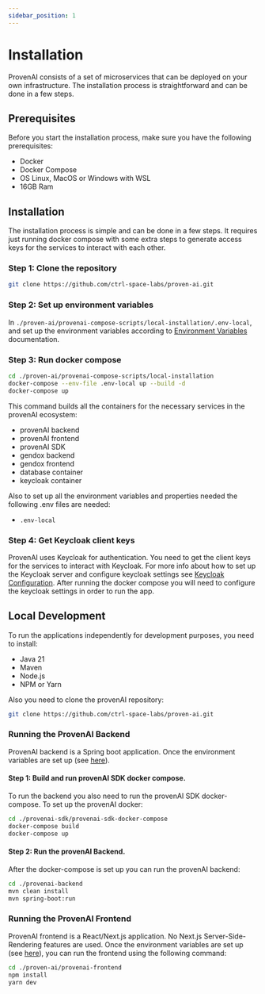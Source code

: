 ```yaml
---
sidebar_position: 1
---
```


# Installation

ProvenAI consists of a set of microservices that can be deployed on your own infrastructure. The installation process is straightforward and can be done in a few steps.

## Prerequisites

Before you start the installation process, make sure you have the following prerequisites:
- Docker
- Docker Compose
- OS Linux, MacOS or Windows with WSL
- 16GB Ram

## Installation

The installation process is simple and can be done in a few steps. It requires just running docker compose 
with some extra steps to generate access keys for the services to interact with each other.

### Step 1: Clone the repository
```bash
git clone https://github.com/ctrl-space-labs/proven-ai.git
```

### Step 2: Set up environment variables

In `./proven-ai/provenai-compose-scripts/local-installation/.env-local`, and set up the environment variables according to [Environment Variables](../Getting%20Started/Environment-Variables) documentation.


### Step 3: Run docker compose
```bash
cd ./proven-ai/provenai-compose-scripts/local-installation
docker-compose --env-file .env-local up --build -d
docker-compose up
```

This command builds all the containers for the necessary services in the provenAI ecosystem:
- provenAI backend
- provenAI frontend
- provenAI SDK
- gendox backend
- gendox frontend
- database container
- keycloak container

Also to set up all the environment variables and properties needed the following .env files are needed:
- `.env-local`

### Step 4: Get Keycloak client keys

ProvenAI uses Keycloak for authentication. You need to get the client keys for the services to interact with Keycloak. For more info about how to set up the Keycloak server and configure keycloak settings see [Keycloak Configuration](../Getting%20Started/Keycloak-Configuration). After running the docker compose you will need to configure the keycloak settings in order to run the app.

## Local Development

To run the applications independently for development purposes, you need to install:
- Java 21
- Maven
- Node.js
- NPM or Yarn

Also you need to clone the provenAI repository:

```bash
git clone https://github.com/ctrl-space-labs/proven-ai.git
```

### Running the ProvenAI Backend

ProvenAI backend is a Spring boot application. Once the environment variables are set up (see [here](../Getting%20Started/Environment-Variables)).

#### Step 1: Build and run provenAI SDK docker compose.
To run the backend you also need to run the provenAI SDK docker-compose. To set up the provenAI docker:
```bash
cd ./provenai-sdk/provenai-sdk-docker-compose
docker-compose build
docker-compose up
```
#### Step 2: Run the provenAI Backend.
After the docker-compose is set up you can run the provenAI backend:

```bash
cd ./provenai-backend
mvn clean install
mvn spring-boot:run
```

### Running the ProvenAI Frontend

ProvenAI frontend is a React/Next.js application. No Next.js Server-Side-Rendering features are used. Once the environment variables are set up (see [here](../Getting%20Started/Environment-Variables)),
you can run the frontend using the following command:
```bash
cd ./proven-ai/provenai-frontend
npm install
yarn dev
```
